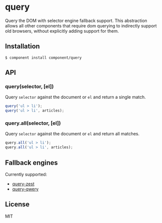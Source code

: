 # query

  Query the DOM with selector engine fallback support. This abstraction
  allows all other components that require dom querying to indirectly support
  old browsers, without explicitly adding support for them.

## Installation

    $ component install component/query

## API

### query(selector, [el])

  Query `selector` against the document or `el`
  and return a single match.

```js
query('ul > li');
query('ul > li', articles);
```

### query.all(selector, [el])

  Query `selector` against the document or `el`
  and return all matches.

```js
query.all('ul > li');
query.all('ul > li', articles);
```

## Fallback engines

  Currently supported:

  - [query-zest](https://github.com/component/query-zest)
  - [query-qwery](https://github.com/jamischarles/query-qwery)

## License

  MIT
